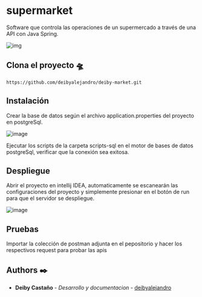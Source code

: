 # supermarket
Software que controla las operaciones de un supermercado a través de una API con Java Spring. 

![img](https://user-images.githubusercontent.com/60546141/186958222-3ad9fc75-6fab-4338-9f61-0c009f451012.png)

## Clona el proyecto 🛸
```
https://github.com/deibyalejandro/deiby-market.git
```
## Instalación

Crear la base de datos según el archivo application.properties del proyecto en postgreSql.

![image](https://user-images.githubusercontent.com/60546141/186961400-9ad3e1cf-63d6-4c61-97a2-b5bbd79f6723.png)

Ejecutar los scripts de la carpeta scripts-sql en el motor de bases de datos postgreSql, verificar que la conexión sea exitosa.


## Despliegue

Abrir el proyecto en intellij IDEA, automaticamente se escanearán las configuraciones del proyecto y simplemente presionar en el botón de run para que el servidor se despliegue.

![image](https://user-images.githubusercontent.com/60546141/186960886-3205780f-c21b-4de0-bcf0-bc0de4596d33.png)

## Pruebas

Importar la colección de postman adjunta en el pepositorio y hacer los respectivos request para probar las apis


## Authors ✒️

* **Deiby Castaño** - *Desarrollo y documentacion* - [deibyalejandro](https://github.com/deibyalejandro)
